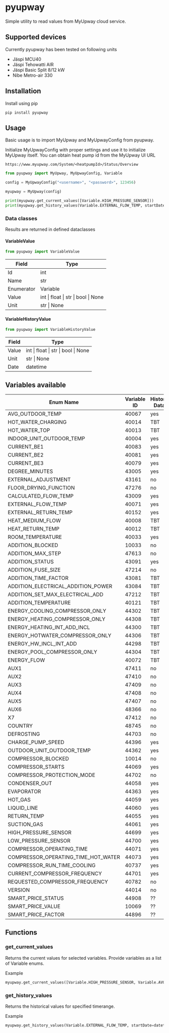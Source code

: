 # pyupway

Simple utility to read values from MyUpway cloud service.

## Supported devices

Currently pyupway has been tested on following units

- Jäspi MCU40
- Jäspi Tehowatti AIR
- Jäspi Basic Split 8/12 kW
- Nibe Metro-air 330

## Installation

Install using pip

```
pip install pyupway
```

## Usage

Basic usage is to import MyUpway and MyUpwayConfig from pyupway.

Initialize MyUpwayConfig with proper settings and use it to initialize MyUpway itself. You can obtain heat pump id from the MyUpway UI URL

```
https://www.myupway.com/System/<heatpumpId>/Status/Overview
```

```python
from pyupway import MyUpway, MyUpwayConfig, Variable

config = MyUpwayConfig("<username>", "<password>", 123456)

myupway = MyUpway(config)

print(myupway.get_current_values([Variable.HIGH_PRESSURE_SENSOR]))
print(myupway.get_history_values(Variable.EXTERNAL_FLOW_TEMP, startDate=datetime(2023,6,1,0,0,0), stopDate=datetime(2023,6,4,0,0,0)))

```

### Data classes

Results are returned in defined dataclasses

#### VariableValue

```python
from pyupway import VariableValue
```

| Field      | Type                                                |
| ---------- | --------------------------------------------------- |
| Id         | int                                                 |
| Name       | str                                                 |
| Enumerator | Variable                                            |
| Value      | int &#124; float &#124; str &#124; bool &#124; None |
| Unit       | str &#124; None                                     |

#### VariableHistoryValue

```python
from pyupway import VariableHistoryValue
```

| Field | Type                                                |
| ----- | --------------------------------------------------- |
| Value | int &#124; float &#124; str &#124; bool &#124; None |
| Unit  | str &#124; None                                     |
| Date  | datetime                                            |

## Variables available

| Enum Name                           | Variable ID | History Data |
| ----------------------------------- | ----------- | ------------ |
| AVG_OUTDOOR_TEMP                    | 40067       | yes          |
| HOT_WATER_CHARGING                  | 40014       | TBT          |
| HOT_WATER_TOP                       | 40013       | TBT          |
| INDOOR_UNIT_OUTDOOR_TEMP            | 40004       | yes          |
| CURRENT_BE1                         | 40083       | yes          |
| CURRENT_BE2                         | 40081       | yes          |
| CURRENT_BE3                         | 40079       | yes          |
| DEGREE_MINUTES                      | 43005       | yes          |
| EXTERNAL_ADJUSTMENT                 | 43161       | no           |
| FLOOR_DRYING_FUNCTION               | 47276       | no           |
| CALCULATED_FLOW_TEMP                | 43009       | yes          |
| EXTERNAL_FLOW_TEMP                  | 40071       | yes          |
| EXTERNAL_RETURN_TEMP                | 40152       | yes          |
| HEAT_MEDIUM_FLOW                    | 40008       | TBT          |
| HEAT_RETURN_TEMP                    | 40012       | TBT          |
| ROOM_TEMPERATURE                    | 40033       | yes          |
| ADDITION_BLOCKED                    | 10033       | no           |
| ADDITION_MAX_STEP                   | 47613       | no           |
| ADDITION_STATUS                     | 43091       | yes          |
| ADDITION_FUSE_SIZE                  | 47214       | no           |
| ADDITION_TIME_FACTOR                | 43081       | TBT          |
| ADDITION_ELECTRICAL_ADDITION_POWER  | 43084       | TBT          |
| ADDITION_SET_MAX_ELECTRICAL_ADD     | 47212       | TBT          |
| ADDITION_TEMPERATURE                | 40121       | TBT          |
| ENERGY_COOLING_COMPRESSOR_ONLY      | 44302       | TBT          |
| ENERGY_HEATING_COMPRESSOR_ONLY      | 44308       | TBT          |
| ENERGY_HEATING_INT_ADD_INCL         | 44300       | TBT          |
| ENERGY_HOTWATER_COMPRESSOR_ONLY     | 44306       | TBT          |
| ENERGY_HW_INCL_INT_ADD              | 44298       | TBT          |
| ENERGY_POOL_COMPRESSOR_ONLY         | 44304       | TBT          |
| ENERGY_FLOW                         | 40072       | TBT          |
| AUX1                                | 47411       | no           |
| AUX2                                | 47410       | no           |
| AUX3                                | 47409       | no           |
| AUX4                                | 47408       | no           |
| AUX5                                | 47407       | no           |
| AUX6                                | 48366       | no           |
| X7                                  | 47412       | no           |
| COUNTRY                             | 48745       | no           |
| DEFROSTING                          | 44703       | no           |
| CHARGE_PUMP_SPEED                   | 44396       | yes          |
| OUTDOOR_UNIT_OUTDOOR_TEMP           | 44362       | yes          |
| COMPRESSOR_BLOCKED                  | 10014       | no           |
| COMPRESSOR_STARTS                   | 44069       | yes          |
| COMPRESSOR_PROTECTION_MODE          | 44702       | no           |
| CONDENSER_OUT                       | 44058       | yes          |
| EVAPORATOR                          | 44363       | yes          |
| HOT_GAS                             | 44059       | yes          |
| LIQUID_LINE                         | 44060       | yes          |
| RETURN_TEMP                         | 44055       | yes          |
| SUCTION_GAS                         | 44061       | yes          |
| HIGH_PRESSURE_SENSOR                | 44699       | yes          |
| LOW_PRESSURE_SENSOR                 | 44700       | yes          |
| COMPRESSOR_OPERATING_TIME           | 44071       | yes          |
| COMPRESSOR_OPERATING_TIME_HOT_WATER | 44073       | yes          |
| COMPRESSOR_RUN_TIME_COOLING         | 40737       | yes          |
| CURRENT_COMPRESSOR_FREQUENCY        | 44701       | yes          |
| REQUESTED_COMPRESSOR_FREQUENCY      | 40782       | no           |
| VERSION                             | 44014       | no           |
| SMART_PRICE_STATUS                  | 44908       | ??           |
| SMART_PRICE_VALUE                   | 10069       | ??           |
| SMART_PRICE_FACTOR                  | 44896       | ??           |


## Functions

### get_current_values

Returns the current values for selected variables.
Provide variables as a list of Variable enums.

Example

```python
myupway.get_current_values([Variable.HIGH_PRESSURE_SENSOR, Variable.AVG_OUTDOOR_TEMP])
```

### get_history_values

Returns the historical values for specified timerange.

Example

```python
myupway.get_history_values(Variable.EXTERNAL_FLOW_TEMP, startDate=datetime(2023,6,1,0,0,0), stopDate=datetime(2023,6,4,0,0,0))
```
